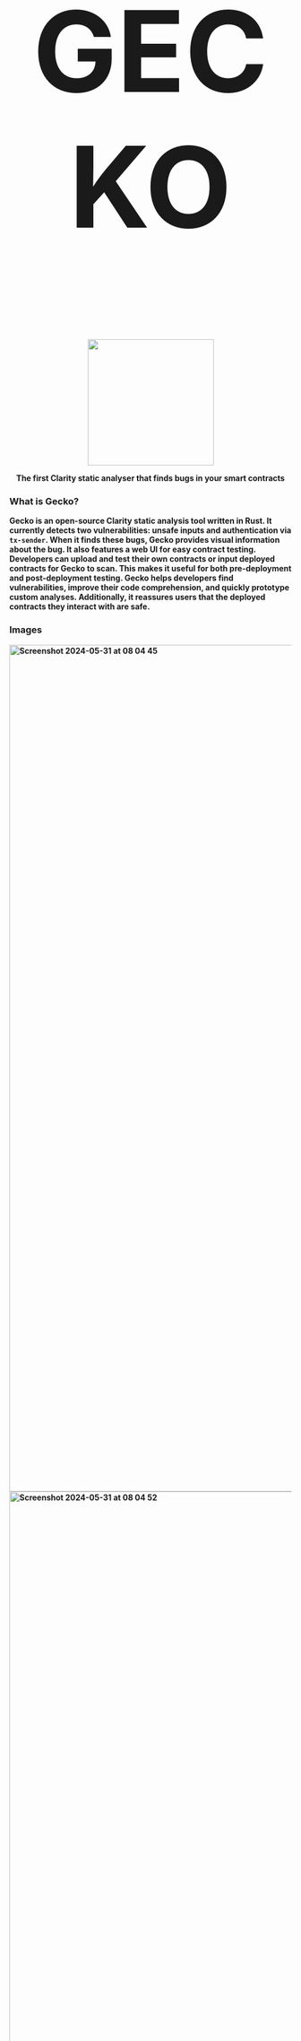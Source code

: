 <h1 align="center" style="font-size: 200px;">
  <strong>GECKO</strong>
</h1>
<p align="center">
    <br />
        <img src="https://github.com/Gecko-Security/Gecko-Clarity/assets/22000925/273f6ecc-8cb1-4d73-88d1-320513053c69" width="225" alt=""/></a>
    <br />
</p>

<p align="center"><strong>The first Clarity static analyser that finds bugs in your smart contracts


### What is Gecko?
Gecko is an open-source Clarity static analysis tool written in Rust. It currently detects two vulnerabilities: unsafe inputs and authentication via `tx-sender`. When it finds these bugs, Gecko provides visual information about the bug. It also features a web UI for easy contract testing. Developers can upload and test their own contracts or input deployed contracts for Gecko to scan. This makes it useful for both pre-deployment and post-deployment testing. Gecko helps developers find vulnerabilities, improve their code comprehension, and quickly prototype custom analyses. Additionally, it reassures users that the deployed contracts they interact with are safe.

### Images
<img width="1510" alt="Screenshot 2024-05-31 at 08 04 45" src="https://github.com/Gecko-Security/Gecko-Clarity/assets/22000925/7b66a7f0-8017-4e7c-93a7-4c3eadb07cb9">
<img width="1508" alt="Screenshot 2024-05-31 at 08 04 52" src="https://github.com/Gecko-Security/Gecko-Clarity/assets/22000925/f2a983a0-67a5-4a57-905b-42a764142673">
<img width="1510" alt="Screenshot 2024-05-31 at 08 05 19" src="https://github.com/Gecko-Security/Gecko-Clarity/assets/22000925/de7d1ea6-1e00-4875-9f02-7efbaed65592">
<img width="1509" alt="Screenshot 2024-05-31 at 08 05 29" src="https://github.com/Gecko-Security/Gecko-Clarity/assets/22000925/9b81344e-758b-4c5c-a2d1-dd178d0d7796">
<img width="1512" alt="Screenshot 2024-05-31 at 07 45 39" src="https://github.com/Gecko-Security/Gecko-Clarity/assets/22000925/4ace2094-a164-429b-996a-e7e21fea065c">
<img width="1512" alt="Screenshot 2024-05-31 at 07 45 58" src="https://github.com/Gecko-Security/Gecko-Clarity/assets/22000925/f635405e-01e6-4188-923c-610ebf5d1ace">


- Demo (finding vulnearbility in previous zest-protocol contract): https://youtu.be/1UTiEWyAK4Q
- Deck:

### Features
Currently Gecko only supports checking for unsafe inputs and for vulnearbilities that occur when `tx-sender` is used for authentication. These were chosen as they were the most common vulnearbilities that can be found in clarity contracts see this [report](https://www.coinfabrik.com/blog/tx-sender-in-clarity-smart-contracts-is-not-adviced/). The full list of vulnerabilities that will be added can be found [here](https://github.com/Gecko-Security/Gecko-Clarity/tree/main?tab=readme-ov-file#vulnerability-detectors). 

### How Gecko's Static Analysis Works
1. We parse the Clarity code into a structure that Gecko can understand, this is called an Abstract Syntax Tree (AST). It represents the hirearchical structure of the code. We use the [Clarity Contract Analysis Crate](https://docs.rs/stacks-codec/latest/stacks_codec/clarity/vm/analysis/types/struct.ContractAnalysis.html), which converts Clarity code into an AST and other metadata. This is the main entrypoint for Gecko.
2. We then define a struct called [Gecko](https://github.com/Gecko-Security/Gecko-Clarity/blob/main/static/static/src/main.rs#L63), which implements the [`ast_visitor`](https://doc.rust-lang.org/stable/nightly-rustc/rustc_ast/visit/trait.Visitor.html) crate used to traverse each node and understand the behavior of the code.
3. Taint analysis is used to track the flow of potentially unsafe data through the program and locate bugs and vulnearbilities. This involves defining the vulnearbility detectors as invariants and tracking the data to ensure it is properly checked or sanitized.
4. As Gecko traverses the tree it propagates this taint to other nodes that depend on these.
5. Once the traversal is complete messages are displayed about issues found including the location of the bug in source.

<p align="center">
    <br />
        <img src="https://github.com/Gecko-Security/Gecko-Clarity/assets/22000925/05d5d059-2e65-448e-b154-9818a72b3408" width="800" alt=""/></a>
    <br />
</p>

_Gecko Technical Architecture_


<p align="center">
    <br />
        <img src="https://github.com/Gecko-Security/Gecko-Clarity/assets/22000925/b651810b-6db5-457c-88d1-7ee5feb6dc01" width="800" alt=""/></a>
    <br />
</p>

_Example of a traversal of AST_


###  Vulnerability Detectors
The following is a table of vulnearbility detectors supported by Gecko and future detectors that will be added when as the AST is impoved and dynamic analysis such as fuzzing is added. The aim is to create a set of real-life vulnearbilities and examples that will not only serve as a robust development template but also help identify good and bad parctices in Clarity contract development. Contibution of adding new vulnearbilities or examples is welcome. 


| ✔️  | Vulnerability                                                                              | Example/Description                                                                                                                                                                                                                                                                                                                                                                                             |
| --- | ------------------------------------------------------------------------------------------ | --------------------------------------------------------------------------------------------------------------------------------------------------------------------------------------------------------------------------------------------------------------------------------------------------------------------------------------------------------------------------------------------------------------- |
| ✔️  | authentication via `tx-sender`                                                             | [Report](https://www.coinfabrik.com/blog/tx-sender-in-clarity-smart-contracts-is-not-adviced/) , Example: [Arkadiko](https://github.com/arkadiko-dao/arkadiko/blob/cbb0ed52fd06780f3d167e94138a6ad51b44cc44/clarity/contracts/wstx-token.clar#L55)                                                                                                                                                              |
| ✔️  | untrusted actions on Stacks wallets (`stx-burn?`, `stx-transfer?`)                         |                                                                                                                                                                                                                                                                                                                                                                                                                 |
|     | untrusted actions on fungible tokens (`ft-burn?`, `ft-mint?`, `ft-transfer?`)              |                                                                                                                                                                                                                                                                                                                                                                                                                 |
|     | untrusted actions on non-fungible tokens (`nft-burn?`, `nft-mint?`, `nft-transfer?`)       |                                                                                                                                                                                                                                                                                                                                                                                                                 |
|     | untrusted actions on persisted data (`map-delete?`, `map-insert?`, `map-set?`, `var-set?`) |                                                                                                                                                                                                                                                                                                                                                                                                                 |
|     | calls to private functions                                                                 |                                                                                                                                                                                                                                                                                                                                                                                                                 |
|     | return values                                                                              |                                                                                                                                                                                                                                                                                                                                                                                                                 |
|     | dynamic contract calls (through traits)                                                    |                                                                                                                                                                                                                                                                                                                                                                                                                 |
|     | block time assumption broken on nakamoto release                                           | Farming and stacking core contracts assume block time for the calculation of epoch lengths. However, this assumption is expected to be modified in the next Stacks upgrade (Nakamoto Release), which will reduce block time.                                                                                                                                                                                    |
|     | rounding errors                                                                            |                                                                                                                                                                                                                                                                                                                                                                                                                 |
|     | panicking on possible error                                                                | Using `unwrap-panic` results in the transaction being finished because of a runtime error when the provided value is an error or a none. The runtime error does not allow the caller to handle that error and act in response. Example: [Zest Protocol](https://github.com/Zest-Protocol/zest-contracts/blob/dae42d8d6aa4710cab95bd44717a9dda40f2bd2e/onchain/contracts/borrow/vaults/pool-0-reserve.clar#L225) |
|     | `as-contract` call to unverified principal                                                 | Enclosing a contract call in an `as-contract` expression makes this internal call to be made on behalf of the caller contract. In the example the `tx-sender` value is changed to this caller contract. Example: [Zest Protocol](https://github.com/Zest-Protocol/zest-contracts/blob/dae42d8d6aa4710cab95bd44717a9dda40f2bd2e/onchain/contracts/borrow/vaults/pool-0-reserve.clar#L1074)                       |
|     | signature replay in oracle                                                                 | Example shows oracle prices are updated with a multi-signature scheme. However, besides validating the signature's content and verifying the signer, the function does not check whether the signatures were already used. Example: [Arkadiko](https://github.com/arkadiko-dao/arkadiko/blob/cbb0ed52fd06780f3d167e94138a6ad51b44cc44/clarity/contracts/arkadiko-oracle-v2-2.clar#L96)                          |
|     | race condition                                                                             | Example shows the interaction between the burning of USDA tokens and the subsequent adjustment of the fragments-per-token variable in the liquidity contract results in lost rewards for the users. Example: [Arkadiko](https://github.com/arkadiko-dao/arkadiko/blob/cbb0ed52fd06780f3d167e94138a6ad51b44cc44/clarity/contracts/vaults-v2/arkadiko-vaults-pool-liq-v1-1.clar#L240)                             |
|     | free front-running                                                                         | Example shows fees are charged when minting USDA through `open-vault()` or `update-vault()`, if the user adds collateral to the vault. The minting fee is set in the function `set-mint-fee()`. Example: [Arkadiko](https://github.com/arkadiko-dao/arkadiko/blob/cbb0ed52fd06780f3d167e94138a6ad51b44cc44/clarity/contracts/vaults-v2/arkadiko-vaults-operations-v1-1.clar#L73)                                |

